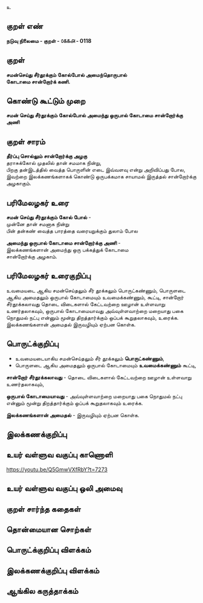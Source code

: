 உ

## குறள் எண் 

**நடுவு நிலைமை - குறள் - ௦௧௧௮ - 0118**  

## குறள் 

**சமன்செய்து சீர்தூக்கும் கோல்போல் அமைந்தொருபால்  
கோடாமை சான்றோர்க் கணி.** 

## கொண்டு கூட்டும் முறை

**சமன் செய்து சீர்தூக்கும் கோல்போல் அமைந்து ஒருபால் கோடாமை சான்றோர்க்கு அணி**  

## குறள் சாரம் 

**தீர்ப்பு சொல்லும் சான்றோர்க்கு அழகு**  
தராசுக்கோல் முதலில் தான் சமமாக நின்று,  
பிறகு தன்இடத்தில் வைத்த பொருளின் எடை இவ்வளவு என்று அறிவிப்பது போல,  
இவற்றை இலக்கணங்களாகக் கொண்டு ஒருபக்கமாக சாயாமல் இருத்தல் சான்றோர்க்கு அழகாகும்.  

## பரிமேலழகர் உரை

**சமன் செய்து சீர்தூக்கும் கோல் போல்** -  
முன்னே தான் சமனாக நின்று  
பின் தன்கண் வைத்த பாரத்தை வரையறுக்கும் துலாம் போல  

**அமைந்து ஒருபால் கோடாமை சான்றோர்க்கு அணி** -  
இலக்கணங்களான் அமைந்து ஒரு பக்கத்துக் கோடாமை  
சான்றோர்க்கு அழகாம்.  

## பரிமேலழகர் உரைகுறிப்பு   

உவமையடை ஆகிய சமன்செய்தலும் சீர் தூக்கலும் பொருட்கண்ணும், பொருளடை ஆகிய அமைதலும் ஒருபால் கோடாமையும் உவமைக்கண்ணும், கூட்டி, சான்றோர் சீர்தூக்கலாவது தொடை விடைகளால் கேட்டவற்றை ஊழான் உள்ளவாறு உணர்தலாகவும், ஒருபால் கோடாமையாவது அவ்வுள்ளவாற்றை மறையாது பகை நொதுமல் நட்பு என்னும் மூன்று திறத்தார்க்கும் ஒப்பக் கூறுதலாகவும், உரைக்க.  
இலக்கணங்களான் அமைதல் இருவழியும் ஏற்பன கொள்க.

## பொருட்க்குறிப்பு 

* உவமையடையாகிய சமன்செய்தலும் சீர் தூக்கலும் **பொருட்கண்ணும்**,  
* பொருளடை ஆகிய அமைதலும் ஒருபால் கோடாமையும் **உவமைக்கண்ணும்** கூட்டி,    
   
**சான்றோர் சீர்தூக்கலாவது** - தொடை விடைகளால் கேட்டவற்றை ஊழான் உள்ளவாறு உணர்தலாகவும்,   

**ஒருபால் கோடாமையாவது**  - அவ்வுள்ளவாற்றை மறையாது பகை நொதுமல் நட்பு என்னும் மூன்று திறத்தார்க்கும் ஒப்பக் கூறுதலாகவும் உரைக்க. 

**இலக்கணங்களான் அமைதல்** - இருவழியும் ஏற்பன கொள்க.   

## இலக்கணக்குறிப்பு  


## உயர் வள்ளுவ வகுப்பு காணொளி

https://youtu.be/Q5GmwVXfRbY?t=7273

## உயர் வள்ளுவ வகுப்பு ஒலி அமைவு 

 
## குறள் சார்ந்த கதைகள் 


## தொன்மையான சொற்கள்


## பொருட்க்குறிப்பு விளக்கம்


## இலக்கணக்குறிப்பு விளக்கம்


## ஆங்கில கருத்தாக்கம் 



